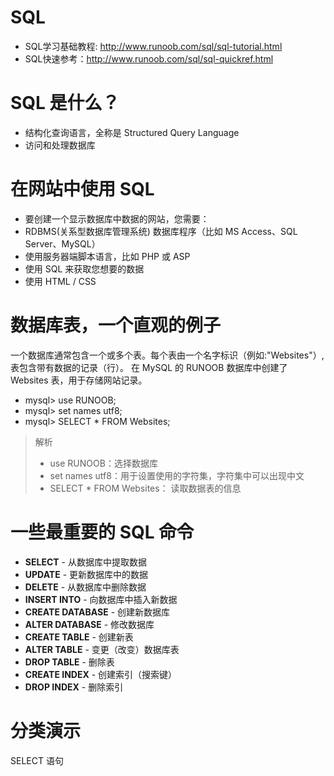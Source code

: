 # SQL
- SQL学习基础教程: http://www.runoob.com/sql/sql-tutorial.html
- SQL快速参考：http://www.runoob.com/sql/sql-quickref.html

# SQL 是什么？
- 结构化查询语言，全称是 Structured Query Language
- 访问和处理数据库

# 在网站中使用 SQL
- 要创建一个显示数据库中数据的网站，您需要：
- RDBMS(关系型数据库管理系统) 数据库程序（比如 MS Access、SQL Server、MySQL）
- 使用服务器端脚本语言，比如 PHP 或 ASP
- 使用 SQL 来获取您想要的数据
- 使用 HTML / CSS

# 数据库表，一个直观的例子
 一个数据库通常包含一个或多个表。每个表由一个名字标识（例如:"Websites"）,表包含带有数据的记录（行）。
 在 MySQL 的 RUNOOB 数据库中创建了 Websites 表，用于存储网站记录。
- mysql> use RUNOOB;
- mysql> set names utf8;
- mysql> SELECT * FROM Websites;
> 解析
> - use RUNOOB：选择数据库
> - set names utf8：用于设置使用的字符集，字符集中可以出现中文
> - SELECT * FROM Websites： 读取数据表的信息

# 一些最重要的 SQL 命令
- **SELECT** - 从数据库中提取数据
- **UPDATE** - 更新数据库中的数据
- **DELETE** - 从数据库中删除数据
- **INSERT INTO** - 向数据库中插入新数据
- **CREATE DATABASE** - 创建新数据库
- **ALTER DATABASE** - 修改数据库
- **CREATE TABLE** - 创建新表
- **ALTER TABLE** - 变更（改变）数据库表
- **DROP TABLE** - 删除表
- **CREATE INDEX** - 创建索引（搜索键）
- **DROP INDEX** - 删除索引

# 分类演示
<html>
SELECT 语句

</html>







